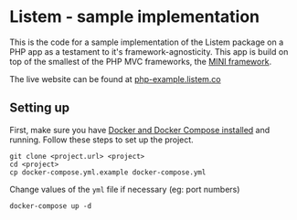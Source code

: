 # Listem - sample implementation

This is the code for a sample implementation of the Listem package on a PHP app as a testament to it's framework-agnosticity. This app is build on top of the smallest of the PHP MVC frameworks, the [MINI framework](https://github.com/panique/mini).

The live website can be found at [php-example.listem.co](http://php-example.listem.co)

## Setting up

First, make sure you have [Docker and Docker Compose installed](https://docs.docker.com/compose/install) and running. Follow these steps to set up the project.

```
git clone <project.url> <project>
cd <project>
cp docker-compose.yml.example docker-compose.yml
```

Change values of the `yml` file if necessary (eg: port numbers)

```
docker-compose up -d
```